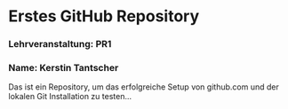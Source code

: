 # Erstes GitHub Repository 
### Lehrveranstaltung: PR1 
### Name: Kerstin Tantscher 
 
Das ist ein Repository, um das erfolgreiche Setup von github.com und der lokalen Git Installation zu testen... 